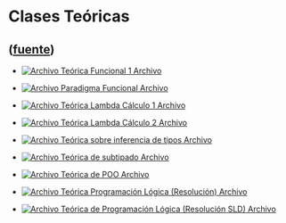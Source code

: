 # Clases Teóricas
([fuente](https://campus.exactas.uba.ar/course/view.php?id=1059&section=5))
---
  - [![Archivo](https://campus.exactas.uba.ar/theme/image.php/magazine/core/1462913092/f/pdf) Teórica Funcional 1 Archivo](https://campus.exactas.uba.ar/mod/resource/view.php?id=57218)

  - [![Archivo](https://campus.exactas.uba.ar/theme/image.php/magazine/core/1462913092/f/pdf) Paradigma Funcional Archivo](https://campus.exactas.uba.ar/mod/resource/view.php?id=57222)

  - [![Archivo](https://campus.exactas.uba.ar/theme/image.php/magazine/core/1462913092/f/pdf) Teórica Lambda Cálculo 1 Archivo](https://campus.exactas.uba.ar/mod/resource/view.php?id=57369)

  - [![Archivo](https://campus.exactas.uba.ar/theme/image.php/magazine/core/1462913092/f/pdf) Teórica Lambda Cálculo 2 Archivo](https://campus.exactas.uba.ar/mod/resource/view.php?id=58294)

  - [![Archivo](https://campus.exactas.uba.ar/theme/image.php/magazine/core/1462913092/f/pdf) Teórica sobre inferencia de tipos Archivo](https://campus.exactas.uba.ar/mod/resource/view.php?id=58380)

  - [![Archivo](https://campus.exactas.uba.ar/theme/image.php/magazine/core/1462913092/f/pdf) Teórica de subtipado Archivo](https://campus.exactas.uba.ar/mod/resource/view.php?id=58883)

  - [![Archivo](https://campus.exactas.uba.ar/theme/image.php/magazine/core/1462913092/f/pdf) Teórica de POO Archivo](https://campus.exactas.uba.ar/mod/resource/view.php?id=58876)

  - [![Archivo](https://campus.exactas.uba.ar/theme/image.php/magazine/core/1462913092/f/pdf) Teórica Programación Lógica (Resolución) Archivo](https://campus.exactas.uba.ar/mod/resource/view.php?id=58988)

  - [![Archivo](https://campus.exactas.uba.ar/theme/image.php/magazine/core/1462913092/f/pdf) Teórica de Programación Lógica (Resolución SLD) Archivo](https://campus.exactas.uba.ar/mod/resource/view.php?id=59142)

